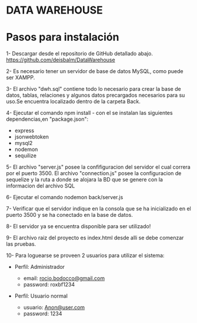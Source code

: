 # DATA WAREHOUSE

# Pasos para instalación

1- Descargar desde el repositorio de GitHub detallado abajo.
		https://github.com/deisbalm/DataWarehouse
	
2- Es necesario tener un servidor de base de datos MySQL, como puede ser XAMPP.

3- El archivo "dwh.sql" contiene todo lo necesario para crear la base de datos, tablas, relaciones y algunos datos precargados necesarios para su uso.Se encuentra localizado dentro de la carpeta Back.

4- Ejecutar el comando npm install - con el se instalan las siguientes dependencias,en "package.json":
  - express
  - jsonwebtoken
  - mysql2
  - nodemon
  - sequilize

5- El archivo "server.js" posee la confifiguracion del servidor el cual correra por el puerto 3500. El archivo "connection.js" posee la configuracion de sequelize y la ruta a donde se alojara la BD que se genere con la informacion del archivo SQL

6- Ejecutar el comando nodemon back/server.js

7- Verificar que el servidor indique en la consola que se ha inicializado en el puerto 3500 y se ha conectado en la base de datos.

8- El servidor ya se encuentra disponible para ser utilizado!

9- El archivo raiz del proyecto es index.html desde alli se debe comenzar las pruebas. 

10- Para loguearse se proveen 2 usuarios para utilizar el sistema:

 * Perfil: Administrador
	* email: rocio.bodocco@gmail.com
 	* password: roxbf1234
 
 
 * Perfil: Usuario normal
 	* usuario: Anon@user.com
 	* password: 1234

